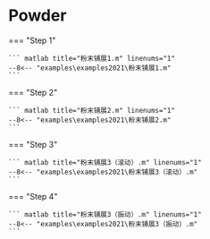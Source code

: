# Powder

=== "Step 1"

    ``` matlab title="粉末铺展1.m" linenums="1"
    --8<-- "examples\examples2021\粉末铺展1.m"
    ```

=== "Step 2"

    ``` matlab title="粉末铺展2.m" linenums="1"
    --8<-- "examples\examples2021\粉末铺展2.m"
    ```

=== "Step 3"

    ``` matlab title="粉末铺展3（滚动）.m" linenums="1"
    --8<-- "examples\examples2021\粉末铺展3（滚动）.m"
    ```

=== "Step 4"

    ``` matlab title="粉末铺展3（振动）.m" linenums="1"
    --8<-- "examples\examples2021\粉末铺展3（振动）.m"
    ```

